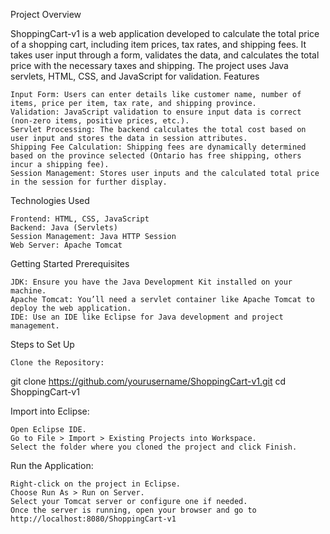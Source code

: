 Project Overview

ShoppingCart-v1 is a web application developed to calculate the total price of a shopping cart, including item prices, tax rates, and shipping fees. It takes user input through a form, validates the data, and calculates the total price with the necessary taxes and shipping. The project uses Java servlets, HTML, CSS, and JavaScript for validation.
Features

    Input Form: Users can enter details like customer name, number of items, price per item, tax rate, and shipping province.
    Validation: JavaScript validation to ensure input data is correct (non-zero items, positive prices, etc.).
    Servlet Processing: The backend calculates the total cost based on user input and stores the data in session attributes.
    Shipping Fee Calculation: Shipping fees are dynamically determined based on the province selected (Ontario has free shipping, others incur a shipping fee).
    Session Management: Stores user inputs and the calculated total price in the session for further display.

Technologies Used

    Frontend: HTML, CSS, JavaScript
    Backend: Java (Servlets)
    Session Management: Java HTTP Session
    Web Server: Apache Tomcat

Getting Started
Prerequisites

    JDK: Ensure you have the Java Development Kit installed on your machine.
    Apache Tomcat: You’ll need a servlet container like Apache Tomcat to deploy the web application.
    IDE: Use an IDE like Eclipse for Java development and project management.

Steps to Set Up

    Clone the Repository:

git clone https://github.com/yourusername/ShoppingCart-v1.git
cd ShoppingCart-v1

Import into Eclipse:

    Open Eclipse IDE.
    Go to File > Import > Existing Projects into Workspace.
    Select the folder where you cloned the project and click Finish.

Run the Application:

    Right-click on the project in Eclipse.
    Choose Run As > Run on Server.
    Select your Tomcat server or configure one if needed.
    Once the server is running, open your browser and go to http://localhost:8080/ShoppingCart-v1
